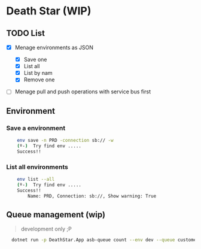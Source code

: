# Death Star (WIP)
## TODO List
- [x] Menage environments as JSON
	- [x] Save one
  - [X] List all
  - [x] List by nam
  - [x] Remove one
- [ ] Menage pull and push operations with service bus first 


## Environment
### Save a environment
```bash
    env save -n PRD -connection sb:// -w
    (º-)  Try find env .....
    Success!! 
```
### List all environments
```bash
    env list --all
    (º-)  Try find env .....
    Success!! 
        Name: PRD, Connection: sb://, Show warning: True
```
## Queue management (wip)
> development only ;P
```bash
  dotnet run -p DeathStar.App asb-queue count --env dev --queue customer-configuration
```
